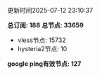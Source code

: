 更新时间2025-07-12 23:10:37

**总订阅: 188**
**总节点: 33659**
- vless节点: 15732
- hysteria2节点: 10

**google ping有效节点: 127**
